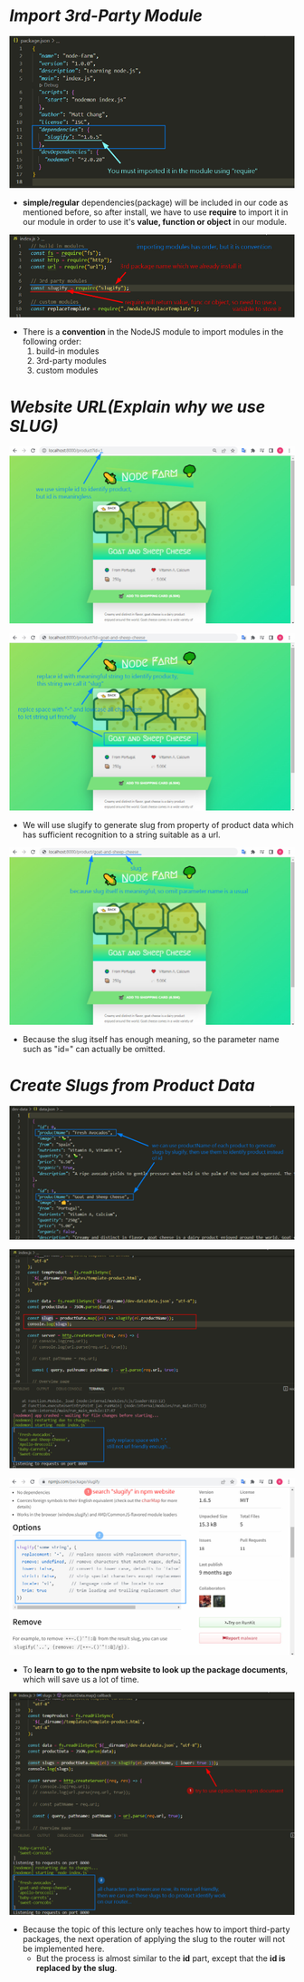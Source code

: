 # **_Import 3rd-Party Module_**

![Alt simple depency "slugify"](pic/bandicam%202022-10-03%2003-27-03-831.jpg)

- **simple/regular** dependencies(package) will be included in our code as mentioned before, so after install, we have to use **require** to import it in our module in order to use it's **value, function or object** in our module.

![Alt import 3rd party modules](pic/bandicam%202022-10-03%2003-30-48-712.jpg)

- There is a **convention** in the NodeJS module to import modules in the following order:
  1. build-in modules
  2. 3rd-party modules
  3. custom modules

# **_Website URL(Explain why we use SLUG)_**

![Alt meaningless id](pic/bandicam%202022-10-03%2003-36-07-255.jpg)

![Alt meaningful id(slug)](pic/bandicam%202022-10-03%2003-38-08-532.jpg)

- We will use slugify to generate slug from property of product data which has sufficient recognition to a string suitable as a url.

![Alt slug without parameter name](pic/bandicam%202022-10-03%2003-39-29-421.jpg)

- Because the slug itself has enough meaning, so the parameter name such as "id=" can actually be omitted.

# **_Create Slugs from Product Data_**

![Alt json file](pic/bandicam%202022-10-03%2003-44-36-699.jpg)

![Alt create slug(default)](pic/bandicam%202022-10-03%2003-45-40-569.jpg)

![Alt slug documents on npm website](pic/bandicam%202022-10-03%2003-41-10-494.jpg)

- To **learn to go to the npm website to look up the package documents**, which will save us a lot of time.

![Alt create slug(with options)](pic/bandicam%202022-10-03%2003-47-53-699.jpg)

- Because the topic of this lecture only teaches how to import third-party packages, the next operation of applying the slug to the router will not be implemented here.
  - But the process is almost similar to the **id** part, except that the **id is replaced by the slug**.
